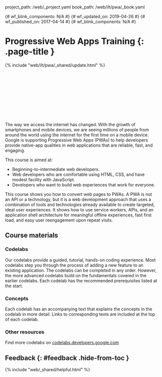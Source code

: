 project_path: /web/_project.yaml
book_path: /web/ilt/pwa/_book.yaml

{# wf_blink_components: N/A #}
{# wf_updated_on: 2019-04-26 #}
{# wf_published_on: 2017-04-14 #}
{# wf_blink_components: N/A #}

# Progressive Web Apps Training {: .page-title }
{% include "web/ilt/pwa/_shared/update.html" %}

<div class="video-wrapper ilt-video-wrapper">
  <iframe class="devsite-embedded-youtube-video" data-video-id="17kGWJOuL-A"
          data-autohide="1" data-showinfo="0" frameborder="0" allowfullscreen>
  </iframe>
</div>

The way we access the internet has changed. With the growth of smartphones
and mobile devices, we are seeing millions of people from around the world
using the internet for the first time on a mobile device. Google is
supporting Progressive Web Apps (PWAs) to help developers provide
native-app qualities in web applications that are reliable, fast,
and engaging.

This course is aimed at:

* Beginning-to-intermediate web developers.
* Web developers who are comfortable using HTML, CSS, and have modest
  facility with JavaScript.
* Developers who want to build web experiences that work for everyone.

This course shows you how to convert web pages to PWAs. A PWA is not an API
or a technology, but it is a web development approach that uses a combination
of tools and technologies already available to create targeted, ideal user
experiences. It shows how to use service workers, APIs, and an application
shell architecture for meaningful offline experiences, fast first load, and
easy user reengagement upon repeat visits.

## Course materials

### Codelabs

Our codelabs provide a guided, tutorial, hands-on coding experience. Most
codelabs step you through the process of adding a new feature to an
existing application. The codelabs can be completed in any order.
However, the more advanced codelabs build on the fundamentals covered
in the earlier codelabs. Each codelab has the recommended prerequisites
listed at the start.

### Concepts

Each codelab has an accompanying text that explains the concepts in the
codelab in more detail. Links to corresponding texts are included at the
top of each codelab.

### Other resources

Find more codelabs on
[codelabs.developers.google.com](https://codelabs.developers.google.com)

## Feedback {: #feedback .hide-from-toc }

{% include "web/_shared/helpful.html" %}
